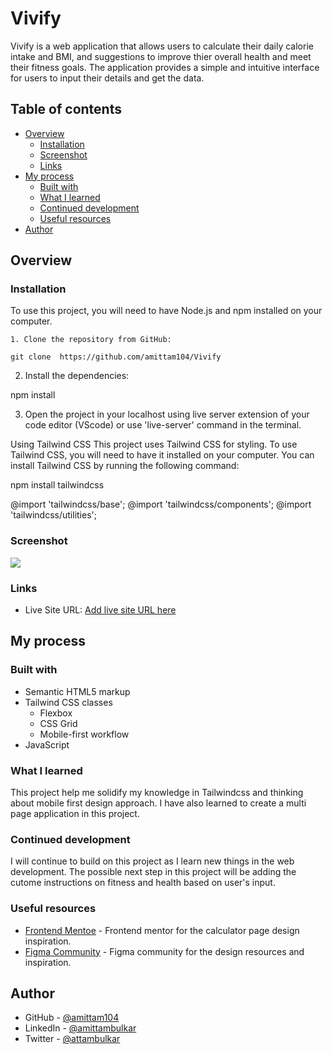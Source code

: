 # Vivify

Vivify is a web application that allows users to calculate their daily calorie intake and BMI, and suggestions to improve thier overall health and meet their fitness goals. The application provides a simple and intuitive interface for users to input their details and get the data.

## Table of contents

- [Overview](#overview)
  - [Installation](#Installation)
  - [Screenshot](#screenshot)
  - [Links](#links)
- [My process](#my-process)
  - [Built with](#built-with)
  - [What I learned](#what-i-learned)
  - [Continued development](#continued-development)
  - [Useful resources](#useful-resources)
- [Author](#author)

## Overview

### Installation

To use this project, you will need to have Node.js and npm installed on your computer.

```
1. Clone the repository from GitHub:
```

```
git clone  https://github.com/amittam104/Vivify
```

2. Install the dependencies:

npm install

3. Open the project in your localhost using live server extension of your code editor (VScode) or use 'live-server' command in the terminal.

Using Tailwind CSS
This project uses Tailwind CSS for styling. To use Tailwind CSS, you will need to have it installed on your computer. You can install Tailwind CSS by running the following command:

npm install tailwindcss

@import 'tailwindcss/base';
@import 'tailwindcss/components';
@import 'tailwindcss/utilities';

### Screenshot

![](design/Vivify-main.png)

### Links

- Live Site URL: [Add live site URL here](https://vivify-two.vercel.app/)

## My process

### Built with

- Semantic HTML5 markup
- Tailwind CSS classes
  - Flexbox
  - CSS Grid
  - Mobile-first workflow
- JavaScript

### What I learned

This project help me solidify my knowledge in Tailwindcss and thinking about mobile first design approach. I have also learned to create a multi page application in this project.

### Continued development

I will continue to build on this project as I learn new things in the web development. The possible next step in this project will be adding the cutome instructions on fitness and health based on user's input.

### Useful resources

- [Frontend Mentoe](https://www.frontendmentor.io/challenges) - Frontend mentor for the calculator page design inspiration.
- [Figma Community](https://www.figma.com/community) - Figma community for the design resources and inspiration.

## Author

- GitHub - [@amittam104](https://github.com/amittam104)
- LinkedIn - [@amittambulkar](https://www.linkedin.com/in/amittambulkar/)
- Twitter - [@attambulkar](https://twitter.com/attambulkar)
